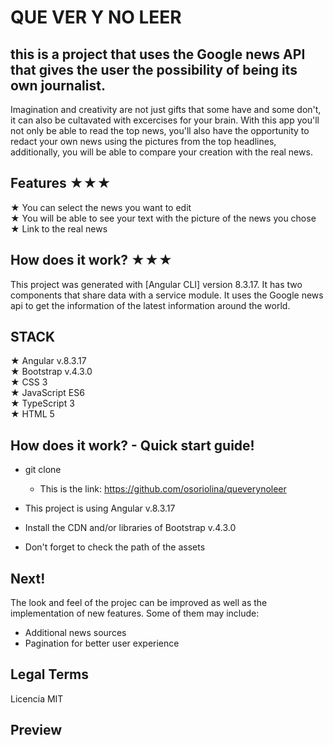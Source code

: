 # QUE VER Y NO LEER 

## this is a project that uses the Google news API that gives the user the possibility of being its own journalist. 

Imagination and creativity are not just gifts that some have and some don't, it can also be cultavated with excercises for your brain. With this app you'll not only be able to read the top news, you'll also have the opportunity to redact your own news using the pictures from the top headlines, additionally, you will be able to compare your creation with the real news. 

## Features ★★★

★ You can select the news you want to edit </br>
★ You will be able to see your text with the picture of the news you chose </br>
★ Link to the real news </br>

## How does it work? ★★★

This project was generated with [Angular CLI] version 8.3.17. It has two components that share data with a service module. It uses the Google news api to get the information of the latest information around the world. 

## STACK
★ Angular  v.8.3.17 </br>
★ Bootstrap v.4.3.0 </br>
★ CSS 3 </br>
★ JavaScript ES6 </br>
★ TypeScript 3 </br>
★ HTML 5

## How does it work? - Quick start guide! 

* git clone
    * This is the link: https://github.com/osoriolina/queverynoleer

* This project is using Angular  v.8.3.17
* Install the CDN and/or libraries of Bootstrap v.4.3.0
* Don't forget to check the path of the assets 

## Next!

The look and feel of the projec can be improved as well as the implementation of new features. Some of them may include:
* Additional news sources
* Pagination for better user experience

## Legal Terms

Licencia MIT

## Preview